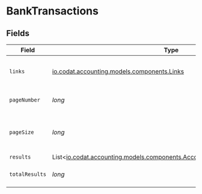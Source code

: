 # BankTransactions


## Fields

| Field                                                                                                                                       | Type                                                                                                                                        | Required                                                                                                                                    | Description                                                                                                                                 | Example                                                                                                                                     |
| ------------------------------------------------------------------------------------------------------------------------------------------- | ------------------------------------------------------------------------------------------------------------------------------------------- | ------------------------------------------------------------------------------------------------------------------------------------------- | ------------------------------------------------------------------------------------------------------------------------------------------- | ------------------------------------------------------------------------------------------------------------------------------------------- |
| `links`                                                                                                                                     | [io.codat.accounting.models.components.Links](../../models/components/Links.md)                                                             | :heavy_check_mark:                                                                                                                          | N/A                                                                                                                                         | {"self":{"href":"/companies/{id}/data/{dataType}"},"current":{"href":"/companies/{id}/data/{dataType}?page=1&pageSize=10"}}                 |
| `pageNumber`                                                                                                                                | *long*                                                                                                                                      | :heavy_check_mark:                                                                                                                          | Current page number.                                                                                                                        |                                                                                                                                             |
| `pageSize`                                                                                                                                  | *long*                                                                                                                                      | :heavy_check_mark:                                                                                                                          | Number of items to return in results array.                                                                                                 |                                                                                                                                             |
| `results`                                                                                                                                   | List<[io.codat.accounting.models.components.AccountingBankAccountTransaction](../../models/components/AccountingBankAccountTransaction.md)> | :heavy_minus_sign:                                                                                                                          | N/A                                                                                                                                         |                                                                                                                                             |
| `totalResults`                                                                                                                              | *long*                                                                                                                                      | :heavy_check_mark:                                                                                                                          | Total number of items.                                                                                                                      |                                                                                                                                             |